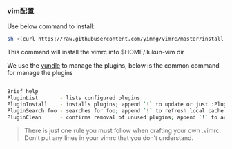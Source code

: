 ### vim配置

Use below command to install:
```sh
sh <(curl https://raw.githubusercontent.com/yimng/vimrc/master/install.sh -L)
```
This command will install the vimrc into $HOME/.lukun-vim dir

We use the [vundle](https://github.com/VundleVim/Vundle.vim) to manage the plugins, below is the common command for manage the plugins
```sh

Brief help
PluginList       - lists configured plugins
PluginInstall    - installs plugins; append `!` to update or just :PluginUpdate
PluginSearch foo - searches for foo; append `!` to refresh local cache
PluginClean      - confirms removal of unused plugins; append `!` to auto-approve remova
```
>There is just one rule you must follow when crafting your own .vimrc.
>Don't put any lines in your vimrc that you don't understand.

